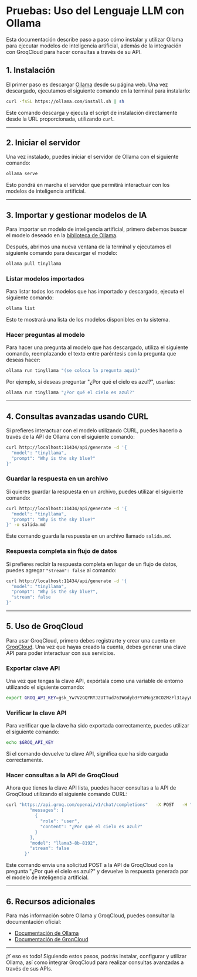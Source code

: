 
# Pruebas: Uso del Lenguaje LLM con Ollama

Esta documentación describe paso a paso cómo instalar y utilizar Ollama para ejecutar modelos de inteligencia artificial, además de la integración con GroqCloud para hacer consultas a través de su API.

## 1. Instalación

El primer paso es descargar [Ollama](https://ollama.com/download/linux) desde su página web. Una vez descargado, ejecutamos el siguiente comando en la terminal para instalarlo:

```bash
curl -fsSL https://ollama.com/install.sh | sh
```

Este comando descarga y ejecuta el script de instalación directamente desde la URL proporcionada, utilizando `curl`.

---

## 2. Iniciar el servidor

Una vez instalado, puedes iniciar el servidor de Ollama con el siguiente comando:

```bash
ollama serve
```

Esto pondrá en marcha el servidor que permitirá interactuar con los modelos de inteligencia artificial.

---

## 3. Importar y gestionar modelos de IA

Para importar un modelo de inteligencia artificial, primero debemos buscar el modelo deseado en la [biblioteca de Ollama](https://ollama.com/library). 

Después, abrimos una nueva ventana de la terminal y ejecutamos el siguiente comando para descargar el modelo:

```bash
ollama pull tinyllama
```

### Listar modelos importados

Para listar todos los modelos que has importado y descargado, ejecuta el siguiente comando:

```bash
ollama list
```

Esto te mostrará una lista de los modelos disponibles en tu sistema.

### Hacer preguntas al modelo

Para hacer una pregunta al modelo que has descargado, utiliza el siguiente comando, reemplazando el texto entre paréntesis con la pregunta que deseas hacer:

```bash
ollama run tinyllama "(se coloca la pregunta aquí)"
```

Por ejemplo, si deseas preguntar "¿Por qué el cielo es azul?", usarías:

```bash
ollama run tinyllama "¿Por qué el cielo es azul?"
```

---

## 4. Consultas avanzadas usando CURL

Si prefieres interactuar con el modelo utilizando CURL, puedes hacerlo a través de la API de Ollama con el siguiente comando:

```bash
curl http://localhost:11434/api/generate -d '{
  "model": "tinyllama",
  "prompt": "Why is the sky blue?"
}'
```

### Guardar la respuesta en un archivo

Si quieres guardar la respuesta en un archivo, puedes utilizar el siguiente comando:

```bash
curl http://localhost:11434/api/generate -d '{
  "model": "tinyllama",
  "prompt": "Why is the sky blue?"
}' -o salida.md
```

Este comando guarda la respuesta en un archivo llamado `salida.md`.

### Respuesta completa sin flujo de datos

Si prefieres recibir la respuesta completa en lugar de un flujo de datos, puedes agregar `"stream": false` al comando:

```bash
curl http://localhost:11434/api/generate -d '{
  "model": "tinyllama",
  "prompt": "Why is the sky blue?",
  "stream": false
}'
```

---

## 5. Uso de GroqCloud

Para usar GroqCloud, primero debes registrarte y crear una cuenta en [GroqCloud](https://console.groq.com/docs/quickstart). Una vez que hayas creado la cuenta, debes generar una clave API para poder interactuar con sus servicios.

### Exportar clave API

Una vez que tengas la clave API, expórtala como una variable de entorno utilizando el siguiente comando:

```bash
export GROQ_API_KEY=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
```

### Verificar la clave API

Para verificar que la clave ha sido exportada correctamente, puedes utilizar el siguiente comando:

```bash
echo $GROQ_API_KEY
```

Si el comando devuelve tu clave API, significa que ha sido cargada correctamente.

### Hacer consultas a la API de GroqCloud

Ahora que tienes la clave API lista, puedes hacer consultas a la API de GroqCloud utilizando el siguiente comando CURL:

```bash
curl "https://api.groq.com/openai/v1/chat/completions"   -X POST   -H "Content-Type: application/json"   -H "Authorization: Bearer ${GROQ_API_KEY}"   -d '{
         "messages": [
           {
             "role": "user",
             "content": "¿Por qué el cielo es azul?"
           }
         ],
         "model": "llama3-8b-8192",
         "stream": false
       }'
```

Este comando envía una solicitud POST a la API de GroqCloud con la pregunta "¿Por qué el cielo es azul?" y devuelve la respuesta generada por el modelo de inteligencia artificial.

---

## 6. Recursos adicionales

Para más información sobre Ollama y GroqCloud, puedes consultar la documentación oficial:

- [Documentación de Ollama](https://github.com/ollama/ollama/blob/main/docs/api.md)
- [Documentación de GroqCloud](https://console.groq.com/docs/quickstart)

---

¡Y eso es todo! Siguiendo estos pasos, podrás instalar, configurar y utilizar Ollama, así como integrar GroqCloud para realizar consultas avanzadas a través de sus APIs.
